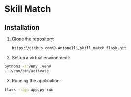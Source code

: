 # Skill Match

## Installation
1. Clone the repository:
   ```bash
   https://github.com/D-Antonelli/skill_match_flask.git
   ```

2. Set up a virtual environment:
```bash
python3 -m venv .venv
. .venv/bin/activate
```

3. Running the application:
```bash
flask --app app.py run
```